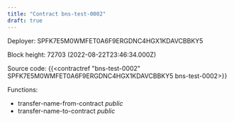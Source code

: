 ```yaml
---
title: "Contract bns-test-0002"
draft: true
---
```

Deployer: SPFK7E5M0WMFET0A6F9ERGDNC4HGX1KDAVCBBKY5


 



Block height: 72703 (2022-08-22T23:46:34.000Z)

Source code: {{<contractref "bns-test-0002" SPFK7E5M0WMFET0A6F9ERGDNC4HGX1KDAVCBBKY5 bns-test-0002>}}

Functions:

* transfer-name-from-contract _public_
* transfer-name-to-contract _public_
